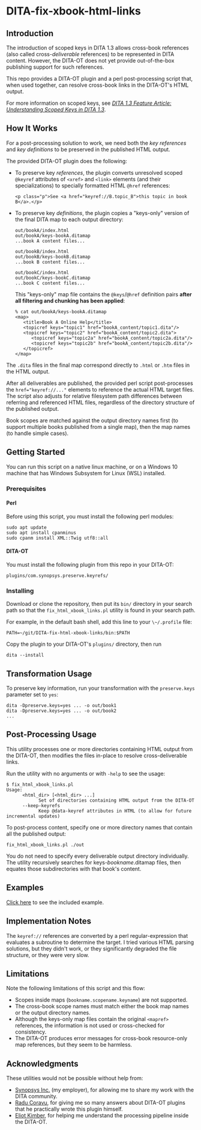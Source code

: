 # DITA-fix-xbook-html-links

## Introduction

The introduction of scoped keys in DITA 1.3 allows cross-book references (also called cross-*deliverable* references) to be represented in DITA content. However, the DITA-OT does not yet provide out-of-the-box publishing support for such references.

This repo provides a DITA-OT plugin and a perl post-processing script that, when used together, can resolve cross-book links in the DITA-OT's HTML output.

For more information on scoped keys, see 
[*DITA 1.3 Feature Article: Understanding Scoped Keys in DITA 1.3*](https://www.oasis-open.org/committees/download.php/56472/Understanding%20Scoped%20Keys%20In%20DITA%201.3.pdf).

## How It Works

For a post-processing solution to work, we need both the *key references* and *key definitions* to be preserved in the published HTML output.

The provided DITA-OT plugin does the following:

* To preserve key *references*, the plugin converts unresolved scoped `@keyref` attributes of `<xref>` and `<link>` elements (and their specializations) to specially formatted HTML `@href` references:

  ```
  <p class="p">See <a href="keyref://B.topic_B">this topic in book B</a>.</p>
  ```

* To preserve key *definitions*, the plugin copies a "keys-only" version of the final DITA map to each output directory:

  ```
  out/bookA/index.html
  out/bookA/keys-bookA.ditamap
  ...book A content files...

  out/bookB/index.html
  out/bookB/keys-bookB.ditamap
  ...book B content files...

  out/bookC/index.html
  out/bookC/keys-bookC.ditamap
  ...book C content files...
  ```

  This "keys-only" map file contains the `@keys`/`@href` definition pairs **after all filtering and chunking has been applied**:

  ```
  % cat out/bookA/keys-bookA.ditamap
  <map>
     <title>Book A Online Help</title>
     <topicref keys="topic1" href="bookA_content/topic1.dita"/>
     <topicref keys="topic2" href="bookA_content/topic2.dita">
        <topicref keys="topic2a" href="bookA_content/topic2a.dita"/>
        <topicref keys="topic2b" href="bookA_content/topic2b.dita"/>
     </topicref>
  </map>
  ```

The `.dita` files in the final map correspond directly to `.html` or `.htm` files in the HTML output.

After all deliverables are published, the provided perl script post-processes the `href="keyref://..."` elements to reference the actual HTML target files. The script also adjusts for relative filesystem path differences between referring and referenced HTML files, regardless of the directory structure of the published output.

Book scopes are matched against the output directory names first (to support multiple books published from a single map), then the map names (to handle simple cases).
  

## Getting Started

You can run this script on a native linux machine, or on a Windows 10 machine that has Windows Subsystem for Linux (WSL) installed.

### Prerequisites

#### Perl

Before using this script, you must install the following perl modules:

```
sudo apt update
sudo apt install cpanminus
sudo cpanm install XML::Twig utf8::all
```

#### DITA-OT

You must install the following plugin from this repo in your DITA-OT:

```
plugins/com.synopsys.preserve.keyrefs/
```

### Installing

Download or clone the repository, then put its `bin/` directory in your search path so that the `fix_html_xbook_links.pl` utility is found in your search path.

For example, in the default bash shell, add this line to your `\~/.profile` file:

```
PATH=~/git/DITA-fix-html-xbook-links/bin:$PATH
```

Copy the plugin to your DITA-OT's `plugins/` directory, then run

```
dita --install
```

## Transformation Usage

To preserve key information, run your transformation with the `preserve.keys` parameter set to `yes`:

```
dita -Dpreserve.keys=yes ... -o out/book1
dita -Dpreserve.keys=yes ... -o out/book2
...

```

## Post-Processing Usage

This utility processes one or more directories containing HTML output from the DITA-OT, then modifies the files in-place to resolve cross-deliverable links.

Run the utility with no arguments or with `-help` to see the usage:

```
$ fix_html_xbook_links.pl
Usage:
      <html_dir> [<html_dir> ...]
            Set of directories containing HTML output from the DITA-OT
      --keep-keyrefs
            Keep @data-keyref attributes in HTML (to allow for future incremental updates)
```

To post-process content, specify one or more directory names that contain all the published output:

```
fix_html_xbook_links.pl ./out
```

You do not need to specify every deliverable output directory individually. The utility recursively searches for keys-*bookname*.ditamap files, then equates those subdirectories with that book's content.

## Examples

[Click here](./example/) to see the included example.

## Implementation Notes

The `keyref://` references are converted by a perl regular-expression that evaluates a subroutine to determine the target. I tried various HTML parsing solutions, but they didn't work, or they significantly degraded the file structure, or they were very slow.

## Limitations

Note the following limitations of this script and this flow:

* Scopes inside maps (`bookname.scopename.keyname`) are not supported.
* The cross-book scope names must match either the book map names or the output directory names.
* Although the keys-only map files contain the original `<mapref>` references, the information is not used or cross-checked for consistency.
* The DITA-OT produces error messages for cross-book resource-only map references, but they seem to be harmless.

## Acknowledgments

These utilities would not be possible without help from:

* [Synopsys Inc.](https://www.synopsys.com/) (my employer), for allowing me to share my work with the DITA community.
* [Radu Coravu](https://www.google.com/search?q=radu+coravur+dita+oxygen), for giving me so many answers about DITA-OT plugins that he practically wrote this plugin himself.
* [Eliot Kimber](https://www.google.com/search?q=eliot+kimber+dita), for helping me understand the processing pipeline inside the DITA-OT.
